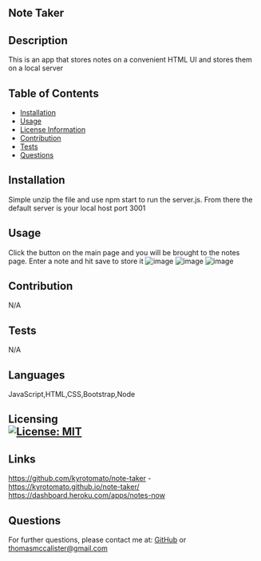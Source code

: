 ## Note Taker
## Description
This is an app that stores notes on a convenient HTML UI and stores them on a local server
## Table of Contents
- [Installation](#installation)
- [Usage](#usage)
- [License Information](#license)
- [Contribution](#contribution)
- [Tests](#tests)
- [Questions](#questions)
## Installation
Simple unzip the file and use npm start to run the server.js. From there the default server is your local host port 3001
## Usage
Click the button on the main page and you will be brought to the notes page. Enter a note and hit save to store it
![image](https://user-images.githubusercontent.com/97704480/164917221-de231722-bb16-456a-a5bc-c23ebb2efd77.png)
![image](https://user-images.githubusercontent.com/97704480/164934656-f40b0868-6adb-49cb-855c-2797dbe86a6f.png)
![image](https://user-images.githubusercontent.com/97704480/164934761-d460f2ea-d4c2-4a09-a534-4c7ec62cf5a3.png)



## Contribution
N/A
## Tests
N/A
## Languages
JavaScript,HTML,CSS,Bootstrap,Node

## Licensing <br>  [![License: MIT](https://img.shields.io/badge/License-MIT-yellow.svg)](https://opensource.org/licenses/MIT)
        

## Links
https://github.com/kyrotomato/note-taker - 
https://kyrotomato.github.io/note-taker/
https://dashboard.heroku.com/apps/notes-now
## Questions
For further questions, please contact me at: [GitHub]('https://github.com/'kyrotomato) or thomasmccalister@gmail.com
    

